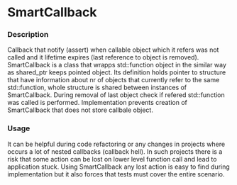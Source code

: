 # SmartCallback
### Description

Callback that notify (assert) when callable object which it refers was not called and it lifetime expires (last reference to object is removed). 
SmartCallback is a class that wrapps std::function object in the similar way as shared_ptr keeps pointed object. Its definition holds pointer to structure that have information about nr of objects that currently refer to the same std::function, whole structure is shared between instances of SmartCallback. During removal of last object check if refered std::function was called is performed. Implementation prevents creation of SmartCallback that does not store callbale object.

### Usage
It can be helpful during code refactoring or any changes in projects where occurs a lot of nested callbacks (callback hell). In such projects there is a risk that some action can be lost on lower level function call and lead to application stuck. Using SmartCallback any lost action is easy to find during implementation but it also forces that tests must cover the entire scenario.
